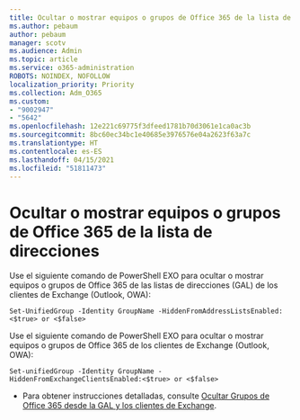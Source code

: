 ```yaml
---
title: Ocultar o mostrar equipos o grupos de Office 365 de la lista de direcciones
ms.author: pebaum
author: pebaum
manager: scotv
ms.audience: Admin
ms.topic: article
ms.service: o365-administration
ROBOTS: NOINDEX, NOFOLLOW
localization_priority: Priority
ms.collection: Adm_O365
ms.custom:
- "9002947"
- "5642"
ms.openlocfilehash: 12e221c69775f3dfeed1781b70d3061e1ca0ac3b
ms.sourcegitcommit: 8bc60ec34bc1e40685e3976576e04a2623f63a7c
ms.translationtype: HT
ms.contentlocale: es-ES
ms.lasthandoff: 04/15/2021
ms.locfileid: "51811473"
---
```

# <a name="hide-or-un-hide-office-365-groups-or-teams-from-address-list"></a>Ocultar o mostrar equipos o grupos de Office 365 de la lista de direcciones

Use el siguiente comando de PowerShell EXO para ocultar o mostrar equipos o grupos de Office 365 de las listas de direcciones (GAL) de los clientes de Exchange (Outlook, OWA):

`
    Set-UnifiedGroup -Identity GroupName -HiddenFromAddressListsEnabled:<$true> or <$false>
`

Use el siguiente comando de PowerShell EXO para ocultar o mostrar equipos o grupos de Office 365 de los clientes de Exchange (Outlook, OWA):

`
    Set-unifiedGroup -Identity GroupName -HiddenFromExchangeClientsEnabled:<$true> or <$false>
`

- Para obtener instrucciones detalladas, consulte [Ocultar Grupos de Office 365 desde la GAL y los clientes de Exchange](https://docs.microsoft.com/schooldatasync/hide-office-365-groups-from-the-gal).
